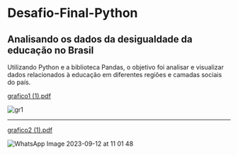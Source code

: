 # Desafio-Final-Python
## Analisando os dados da desigualdade da educação no Brasil
 Utilizando Python e a biblioteca Pandas, o objetivo foi analisar e visualizar dados relacionados à educação em diferentes regiões e camadas sociais do país.

[grafico1 (1).pdf](https://github.com/Lipesti/Desafio-Final-Python/files/12587226/grafico1.1.pdf)

![gr1](https://github.com/Lipesti/Desafio-Final-Python/assets/88855179/34103dd0-94d4-4bdd-9c9a-9636d5ca425c)

<hr>

[grafico2 (1).pdf](https://github.com/Lipesti/Desafio-Final-Python/files/12587225/grafico2.1.pdf)

![WhatsApp Image 2023-09-12 at 11 01 48](https://github.com/Lipesti/Desafio-Final-Python/assets/88855179/e2a0c4d9-177b-4628-85ef-b18e46469cc0)
